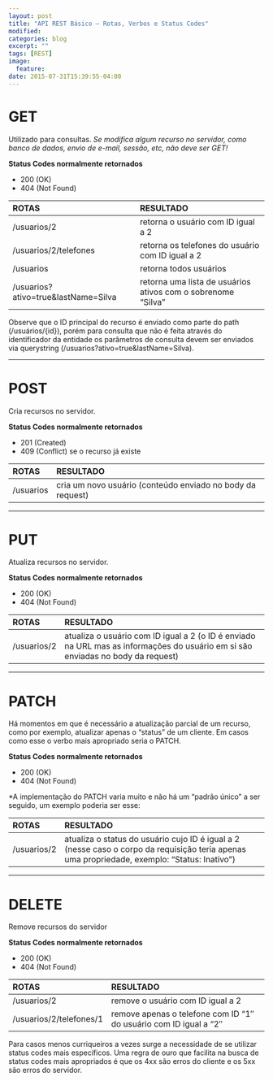 ```yaml
---
layout: post
title: "API REST Básico – Rotas, Verbos e Status Codes"
modified:
categories: blog
excerpt: ""
tags: [REST]
image:
  feature:
date: 2015-07-31T15:39:55-04:00
---
```


# GET

Utilizado para consultas. *Se modifica algum recurso no servidor, como banco de dados, envio de e-mail, sessão, etc, não deve ser GET!*

**Status Codes normalmente retornados**

* 200 (OK)
* 404 (Not Found)

<div class="spacing"></div>

| ROTAS | RESULTADO |
|:---|:---|
| /usuarios/2 | retorna o usuário com ID igual a 2 |
| /usuarios/2/telefones	| retorna os telefones do usuário com ID igual a 2 |
| /usuarios	| retorna todos usuários |
| /usuarios?ativo=true&lastName=Silva | retorna uma lista de usuários ativos com o sobrenome “Silva” |

Observe que o ID principal do recurso é enviado como parte do path (/usuários/{id}), porém para consulta que não é feita através do identificador da entidade os parâmetros de consulta devem ser enviados via querystring (/usuarios?ativo=true&lastName=Silva).

---

# POST

Cria recursos no servidor.​

**Status Codes normalmente retornados**

* 201 (Created)
* 409 (Conflict) se o recurso já existe

<div class="spacing"></div>

| ROTAS | RESULTADO |
|:---|:---|
| /usuarios | cria um novo usuário (conteúdo enviado no body da request) |

---

# PUT

Atualiza recursos no servidor.

**Status Codes normalmente retornados**

* 200 (OK)
* 404 (Not Found)


<div class="spacing"></div>

| ROTAS | RESULTADO |
|:---|:---|
| /usuarios/2 | atualiza o usuário com ID igual a 2 (o ID é enviado na URL mas as informações do usuário em si são enviadas no body da request)|

---

# PATCH

Há momentos em que é necessário a atualização parcial de um recurso, como por exemplo, atualizar apenas o “status” de um cliente. Em casos como esse o verbo mais apropriado seria o PATCH.

**Status Codes normalmente retornados**

* 200 (OK)
* 404 (Not Found)

*A implementação do PATCH varia muito e não há um “padrão único” a ser seguido, um exemplo poderia ser esse:

| ROTAS | RESULTADO |
|:---|:---|
| /usuarios/2 | atualiza o status do usuário cujo ID é igual a 2 (nesse caso o corpo da requisição teria apenas uma propriedade, exemplo: “Status: Inativo”) |
 
---

# DELETE

Remove recursos do servidor

**Status Codes normalmente retornados**

* 200 (OK)
* 404 (Not Found)

<div class="spacing"></div>

| ROTAS | RESULTADO |
|:---|:---|
| /usuarios/2 | remove o usuário com ID igual a 2 |
| /usuarios/2/telefones/1 | remove apenas o telefone com ID “1″ do usuário com ID igual a “2″ |
 
Para casos menos curriqueiros a vezes surge a necessidade de se utilizar status codes mais específicos. Uma regra de ouro que facilita na busca de status codes mais apropriados é que os 4xx são erros do cliente e os 5xx são erros do servidor.